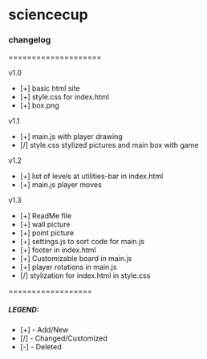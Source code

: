# sciencecup

### changelog
====================

v1.0

- [+] basic html site
- [+] style.css for index.html
- [+] box.png

v1.1

- [+] main.js with player drawing
- [/] style.css stylized pictures and main box with game

v1.2

- [+] list of levels at utilities-bar in index.html
- [+] main.js player moves

v1.3

- [+] ReadMe file
- [+] wall picture
- [+] point picture
- [+] settings.js to sort code for main.js
- [+] footer in index.html
- [+] Customizable board in main.js
- [+] player rotations in main.js
- [/] stylization for index.html in style.css


==================
##### LEGEND:

- [+] - Add/New
- [/] - Changed/Customized
- [-] - Deleted